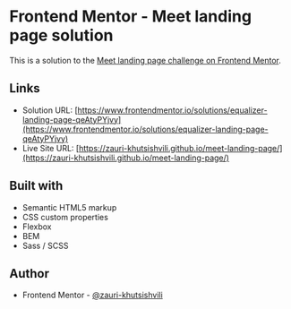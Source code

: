 # Frontend Mentor - Meet landing page solution

This is a solution to the [Meet landing page challenge on Frontend Mentor](https://www.frontendmentor.io/challenges/meet-landing-page-rbTDS6OUR).

## Links

- Solution URL: [https://www.frontendmentor.io/solutions/equalizer-landing-page-qeAtyPYjvy](https://www.frontendmentor.io/solutions/equalizer-landing-page-qeAtyPYjvy)
- Live Site URL: [https://zauri-khutsishvili.github.io/meet-landing-page/](https://zauri-khutsishvili.github.io/meet-landing-page/)

## Built with

- Semantic HTML5 markup
- CSS custom properties
- Flexbox
- BEM
- Sass / SCSS

## Author

- Frontend Mentor - [@zauri-khutsishvili](https://www.frontendmentor.io/profile/zauri-khutsishvili)